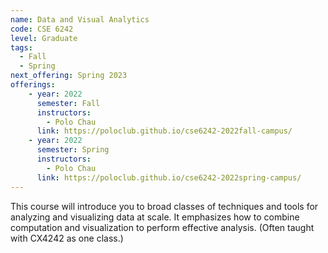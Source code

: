 ```yaml
---
name: Data and Visual Analytics
code: CSE 6242
level: Graduate
tags:
  - Fall
  - Spring
next_offering: Spring 2023
offerings:
    - year: 2022
      semester: Fall
      instructors: 
        - Polo Chau
      link: https://poloclub.github.io/cse6242-2022fall-campus/
    - year: 2022
      semester: Spring
      instructors: 
        - Polo Chau
      link: https://poloclub.github.io/cse6242-2022spring-campus/
---
```


This course will introduce you to broad classes of techniques and tools for analyzing and visualizing data at scale. It emphasizes how to combine computation and visualization to perform effective analysis. (Often taught with CX4242 as one class.)
